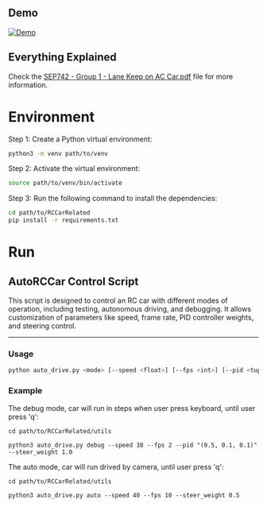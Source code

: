 ## Demo

[![Demo](https://img.youtube.com/vi/nsVGrZQ1r80/0.jpg)](https://www.youtube.com/watch?v=nsVGrZQ1r80&list=PL-WltkCZLf4pbiq5nPD7VYbRuJJEh1OGw&index=1)

## Everything Explained

Check the [SEP742 - Group 1 - Lane Keep on AC Car.pdf](SEP742%20-%20Group%201%20-%20Lane%20Keep%20on%20AC%20Car.pdf) file for more information. 

# Environment

Step 1: Create a Python virtual environment:
```bash
python3 -m venv path/to/venv 
```

Step 2: Activate the virtual environment:
```bash
source path/to/venv/bin/activate
```

Step 3: Run the following command to install the dependencies:
```bash
cd path/to/RCCarRelated
pip install -r requirements.txt
```

# Run

## AutoRCCar Control Script  

This script is designed to control an RC car with different modes of operation, including testing, autonomous driving, and debugging. It allows customization of parameters like speed, frame rate, PID controller weights, and steering control.  

---  

### Usage  

```bash  
python auto_drive.py <mode> [--speed <float>] [--fps <int>] [--pid <tuple>] [--steer_weight <float>]  
```

### Example

The debug mode, car will run in steps when user press keyboard, until user press 'q':
```
cd path/to/RCCarRelated/utils

python3 auto_drive.py debug --speed 38 --fps 2 --pid "(0.5, 0.1, 0.1)" --steer_weight 1.0
```

The auto mode, car will run drived by camera, until user press 'q':
```
cd path/to/RCCarRelated/utils

python3 auto_drive.py auto --speed 40 --fps 10 --steer_weight 0.5
```

